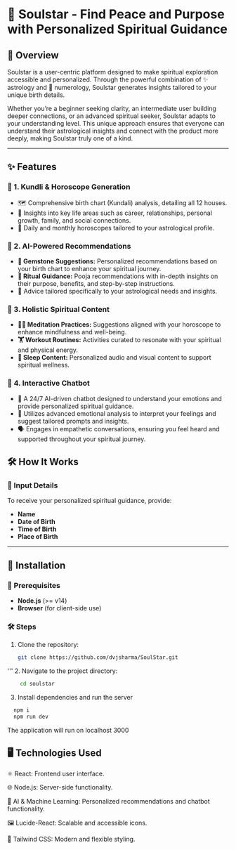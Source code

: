 # 🌟 Soulstar - Find Peace and Purpose with Personalized Spiritual Guidance

## 🌌 Overview  
Soulstar is a user-centric platform designed to make spiritual exploration accessible and personalized. Through the powerful combination of ✨ astrology and 🔢 numerology, Soulstar generates insights tailored to your unique birth details.  

Whether you’re a beginner seeking clarity, an intermediate user building deeper connections, or an advanced spiritual seeker, Soulstar adapts to your understanding level. This unique approach ensures that everyone can understand their astrological insights and connect with the product more deeply, making Soulstar truly one of a kind.  

---

## ✨ Features  

### 🪷 1. Kundli & Horoscope Generation  
- 🗺️ Comprehensive birth chart (Kundali) analysis, detailing all 12 houses.  
- 🔮 Insights into key life areas such as career, relationships, personal growth, family, and social connections.  
- 📅 Daily and monthly horoscopes tailored to your astrological profile.  

### 🤖 2. AI-Powered Recommendations  
- **💎 Gemstone Suggestions:** Personalized recommendations based on your birth chart to enhance your spiritual journey.  
- **🙏 Ritual Guidance:** Pooja recommendations with in-depth insights on their purpose, benefits, and step-by-step instructions.  
- 🧘 Advice tailored specifically to your astrological needs and insights.  

### 🌿 3. Holistic Spiritual Content  
- **🧘‍♂️ Meditation Practices:** Suggestions aligned with your horoscope to enhance mindfulness and well-being.  
- **🏋️ Workout Routines:** Activities curated to resonate with your spiritual and physical energy.  
- **🌙 Sleep Content:** Personalized audio and visual content to support spiritual wellness.  

### 💬 4. Interactive Chatbot  
- 🤖 A 24/7 AI-driven chatbot designed to understand your emotions and provide personalized spiritual guidance.  
- 🧠 Utilizes advanced emotional analysis to interpret your feelings and suggest tailored prompts and insights.  
- 🗣️ Engages in empathetic conversations, ensuring you feel heard and supported throughout your spiritual journey.  
  

## 🛠️ How It Works  

### 📝 Input Details  
To receive your personalized spiritual guidance, provide:  
- **Name**  
- **Date of Birth**  
- **Time of Birth**  
- **Place of Birth**  

---

## 🚀 Installation  

### 🔧 Prerequisites  
- **Node.js** (>= v14)  
- **Browser** (for client-side use)  

### 🛠️ Steps  
1. Clone the repository:  
   ```bash
   git clone https://github.com/dvjsharma/SoulStar.git
'''
2. Navigate to the project directory:
``` bash
    cd soulstar
```
3. Install dependencies and run the server
``` bash 
  npm i
  npm run dev
```
The application will run on localhost 3000

## 🖥️ Technologies Used
⚛️ React: Frontend user interface.


🌐 Node.js: Server-side functionality.


🤖 AI & Machine Learning: Personalized recommendations and chatbot functionality.


🖼️ Lucide-React: Scalable and accessible icons.


🎨 Tailwind CSS: Modern and flexible styling.
